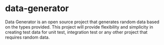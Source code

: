 # data-generator
Data Generator is an open source project that generates random data based on the types provided. This project will provide flexibility and simplicity in creating test data for unit test, integration test or any other project that requires random data. 
